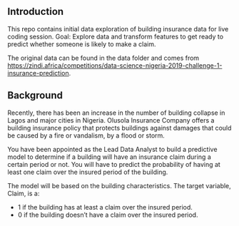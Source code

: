 
## Introduction

This repo contains initial data exploration of building insurance data for live coding session. Goal: Explore data and transform features to get ready to predict whether someone is likely to make a claim. 

The original data can be found in the data folder and comes from https://zindi.africa/competitions/data-science-nigeria-2019-challenge-1-insurance-prediction.

## Background
Recently, there has been an increase in the number of building collapse in Lagos and major cities in Nigeria. Olusola Insurance Company offers a building insurance policy that protects buildings against damages that could be caused by a fire or vandalism, by a flood or storm.

You have been appointed as the Lead Data Analyst to build a predictive model to determine if a building will have an insurance claim during a certain period or not. You will have to predict the probability of having at least one claim over the insured period of the building.

The model will be based on the building characteristics. The target variable, Claim, is a:  

- 1 if the building has at least a claim over the insured period.
- 0 if the building doesn’t have a claim over the insured period.